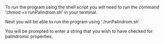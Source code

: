 To run the program using the shell script you will need to run the command 'chmod +x runPalindrom.sh' in your terminal.

Next you will be able to run the program using './runPalindrom.sh'

You will be prompted to enter a string that you wish to have checked for palindromic properties.
